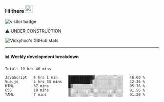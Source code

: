### Hi there <a href="https://www.gautamkrishnar.com/"><img src="https://media.giphy.com/media/hvRJCLFzcasrR4ia7z/giphy.gif" width="25px"></a>

![visitor badge](https://visitor-badge.glitch.me/badge?page_id=vickyhoo.vickyhoo&left_color=black&right_color=cornflowerblue)

⚠️ UNDER CONSTRUCTION

![Vickyhoo's GitHub stats](https://github-readme-stats.vercel.app/api?username=vickyhoo&theme=react&show_icons=true&count_private=true)

---

#### :bar_chart: Weekly development breakdown

<!--START_SECTION:waka-->
```text
Total: 10 hrs 46 mins

JavaScript   5 hrs 1 min     ███████████▓░░░░░░░░░░░░░   46.60 % 
Vue.js       4 hrs 33 mins   ██████████▓░░░░░░░░░░░░░░   42.36 % 
HTML         37 mins         █▒░░░░░░░░░░░░░░░░░░░░░░░   05.78 % 
CSS          10 mins         ▒░░░░░░░░░░░░░░░░░░░░░░░░   01.56 % 
YAML         7 mins          ▒░░░░░░░░░░░░░░░░░░░░░░░░   01.20 % 
```
<!--END_SECTION:waka-->


<!--
**vickyhoo/vickyhoo** is a ✨ _special_ ✨ repository because its `README.md` (this file) appears on your GitHub profile.

Here are some ideas to get you started:

- 🔭 I’m currently working on ...
- 🌱 I’m currently learning ...
- 👯 I’m looking to collaborate on ...
- 🤔 I’m looking for help with ...
- 💬 Ask me about ...
- 📫 How to reach me: ...
- 😄 Pronouns: ...
- ⚡ Fun fact: ...
-->
